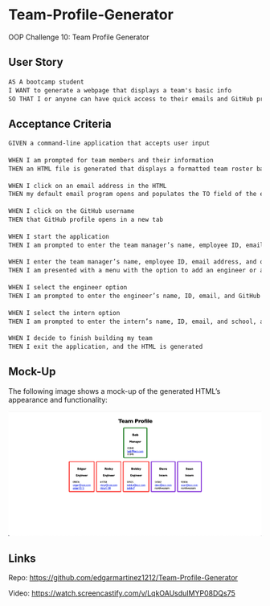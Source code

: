 # Team-Profile-Generator

OOP Challenge 10: Team Profile Generator

## User Story

```md
AS A bootcamp student
I WANT to generate a webpage that displays a team's basic info
SO THAT I or anyone can have quick access to their emails and GitHub profiles
```

## Acceptance Criteria

```md
GIVEN a command-line application that accepts user input

WHEN I am prompted for team members and their information
THEN an HTML file is generated that displays a formatted team roster based on user input

WHEN I click on an email address in the HTML
THEN my default email program opens and populates the TO field of the email with the address

WHEN I click on the GitHub username
THEN that GitHub profile opens in a new tab

WHEN I start the application
THEN I am prompted to enter the team manager’s name, employee ID, email address, and office number

WHEN I enter the team manager’s name, employee ID, email address, and office number
THEN I am presented with a menu with the option to add an engineer or an intern or to finish building my team

WHEN I select the engineer option
THEN I am prompted to enter the engineer’s name, ID, email, and GitHub username, and I am taken back to the menu

WHEN I select the intern option
THEN I am prompted to enter the intern’s name, ID, email, and school, and I am taken back to the menu

WHEN I decide to finish building my team
THEN I exit the application, and the HTML is generated
```

## Mock-Up

The following image shows a mock-up of the generated HTML’s appearance and functionality:

![HTML webpage titled “Team Profile Generator” features five boxes listing employee names, titles, and other key info.](./assets/team-profile-generator-screengrab.png)

## Links

Repo: https://github.com/edgarmartinez1212/Team-Profile-Generator

Video: https://watch.screencastify.com/v/LqkOAUsduIMYP08DQs75
